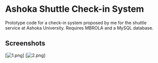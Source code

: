 # Ashoka Shuttle Check-in System 

Prototype code for a check-in system proposed by me for the shuttle service at Ashoka University. Requires MBROLA and a MySQL database.

Screenshots
-----------

[![1.png](https://s28.postimg.org/87olzxuv1/image.png)]
[![2.png](https://s28.postimg.org/4pcm3jtz1/image.png)]
